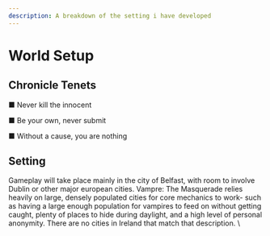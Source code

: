 ```yaml
---
description: A breakdown of the setting i have developed
---
```


# World Setup

## Chronicle Tenets

&#x20;■ Never kill the innocent

&#x20;■ Be your own, never submit&#x20;

■ Without a cause, you are nothing

## Setting

Gameplay will take place mainly in the city of Belfast, with room to involve Dublin or other major european cities. Vampre: The Masquerade relies heavily on large, densely populated cities for core mechanics to work- such as having a large enough population for vampires to feed on without getting caught, plenty of places to hide during daylight, and a high level of personal anonymity. There are no cities in Ireland that match that description. \
